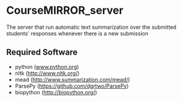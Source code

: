 # CourseMIRROR_server
The server that run automatic text summarization over the submitted students' responses whenever there is a new submission

## Required Software
* python (www.python.org)
* nltk (http://www.nltk.org/)
* mead (http://www.summarization.com/mead/)
* ParsePy (https://github.com/dgrtwo/ParsePy)
* biopython (http://biopython.org/)
